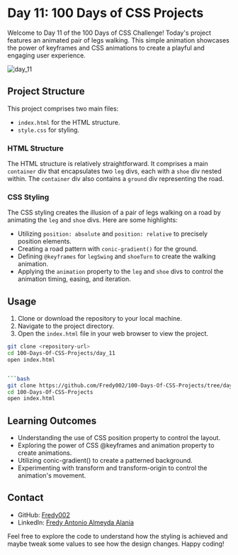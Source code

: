 # Day 11: 100 Days of CSS Projects

Welcome to Day 11 of the 100 Days of CSS Challenge! Today's project features an animated pair of legs walking. This simple animation showcases the power of keyframes and CSS animations to create a playful and engaging user experience.

![day_11](https://github.com/Fredy002/100-Days-Of-CSS-Projects/assets/104151778/ea8ff44b-a52e-49b8-a1fd-dcef52c01353)

## Project Structure

This project comprises two main files:

- `index.html` for the HTML structure.
- `style.css` for styling.

### HTML Structure

The HTML structure is relatively straightforward. It comprises a main `container` div that encapsulates two `leg` divs, each with a `shoe` div nested within. The `container` div also contains a `ground` div representing the road.

### CSS Styling

The CSS styling creates the illusion of a pair of legs walking on a road by animating the `leg` and `shoe` divs. Here are some highlights:

- Utilizing `position: absolute` and `position: relative` to precisely position elements.
- Creating a road pattern with `conic-gradient()` for the ground.
- Defining `@keyframes` for `legSwing` and `shoeTurn` to create the walking animation.
- Applying the `animation` property to the `leg` and `shoe` divs to control the animation timing, easing, and iteration.

## Usage

1. Clone or download the repository to your local machine.
2. Navigate to the project directory.
3. Open the `index.html` file in your web browser to view the project.

```bash
git clone <repository-url>
cd 100-Days-Of-CSS-Projects/day_11
open index.html


```bash
git clone https://github.com/Fredy002/100-Days-Of-CSS-Projects/tree/day_11-20/day_11
cd 100-Days-Of-CSS-Projects
open index.html
```
## Learning Outcomes
- Understanding the use of CSS position property to control the layout.
- Exploring the power of CSS @keyframes and animation property to create animations.
- Utilizing conic-gradient() to create a patterned background.
- Experimenting with transform and transform-origin to control the animation's movement.

## Contact

- GitHub: [Fredy002](https://github.com/Fredy002)
- LinkedIn: [Fredy Antonio Almeyda Alania](https://www.linkedin.com/in/fredy-antonio-almeyda-alania/)

Feel free to explore the code to understand how the styling is achieved and maybe tweak some values to see how the design changes. Happy coding!
